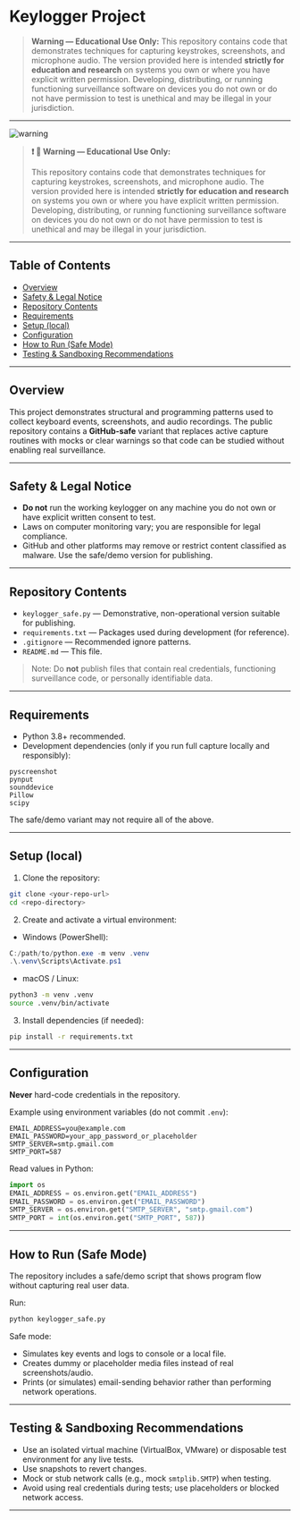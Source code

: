 # Keylogger Project

> **Warning — Educational Use Only:**
> This repository contains code that demonstrates techniques for capturing keystrokes, screenshots, and microphone audio. The version provided here is intended **strictly for education and research** on systems you own or where you have explicit written permission. Developing, distributing, or running functioning surveillance software on devices you do not own or do not have permission to test is unethical and may be illegal in your jurisdiction.

---
![warning](https://img.shields.io/badge/WARNING-Educational%20Use%20Only-red)

> **❗️ 🔴 Warning — Educational Use Only:**
>
> This repository contains code that demonstrates techniques for capturing keystrokes, screenshots, and microphone audio. The version provided here is intended **strictly for education and research** on systems you own or where you have explicit written permission. Developing, distributing, or running functioning surveillance software on devices you do not own or do not have permission to test is unethical and may be illegal in your jurisdiction.
---

## Table of Contents
- [Overview](#overview)  
- [Safety & Legal Notice](#safety--legal-notice)  
- [Repository Contents](#repository-contents)  
- [Requirements](#requirements)  
- [Setup (local)](#setup-local)  
- [Configuration](#configuration)  
- [How to Run (Safe Mode)](#how-to-run-safe-mode)  
- [Testing & Sandboxing Recommendations](#testing--sandboxing-recommendations)  

---

## Overview
This project demonstrates structural and programming patterns used to collect keyboard events, screenshots, and audio recordings. The public repository contains a **GitHub-safe** variant that replaces active capture routines with mocks or clear warnings so that code can be studied without enabling real surveillance.

---

## Safety & Legal Notice
- **Do not** run the working keylogger on any machine you do not own or have explicit written consent to test.  
- Laws on computer monitoring vary; you are responsible for legal compliance.  
- GitHub and other platforms may remove or restrict content classified as malware. Use the safe/demo version for publishing.

---

## Repository Contents
- `keylogger_safe.py` — Demonstrative, non-operational version suitable for publishing.  
- `requirements.txt` — Packages used during development (for reference).  
- `.gitignore` — Recommended ignore patterns.  
- `README.md` — This file.  

> Note: Do **not** publish files that contain real credentials, functioning surveillance code, or personally identifiable data.

---

## Requirements
- Python 3.8+ recommended.  
- Development dependencies (only if you run full capture locally and responsibly):
```
pyscreenshot
pynput
sounddevice
Pillow
scipy
```
The safe/demo variant may not require all of the above.

---

## Setup (local)
1. Clone the repository:
```bash
git clone <your-repo-url>
cd <repo-directory>
```
2. Create and activate a virtual environment:
- Windows (PowerShell):
```powershell
C:/path/to/python.exe -m venv .venv
.\.venv\Scripts\Activate.ps1
```
- macOS / Linux:
```bash
python3 -m venv .venv
source .venv/bin/activate
```
3. Install dependencies (if needed):
```bash
pip install -r requirements.txt
```

---

## Configuration
**Never** hard-code credentials in the repository.

Example using environment variables (do not commit `.env`):
```
EMAIL_ADDRESS=you@example.com
EMAIL_PASSWORD=your_app_password_or_placeholder
SMTP_SERVER=smtp.gmail.com
SMTP_PORT=587
```

Read values in Python:
```python
import os
EMAIL_ADDRESS = os.environ.get("EMAIL_ADDRESS")
EMAIL_PASSWORD = os.environ.get("EMAIL_PASSWORD")
SMTP_SERVER = os.environ.get("SMTP_SERVER", "smtp.gmail.com")
SMTP_PORT = int(os.environ.get("SMTP_PORT", 587))
```

---

## How to Run (Safe Mode)
The repository includes a safe/demo script that shows program flow without capturing real user data.

Run:
```bash
python keylogger_safe.py
```

Safe mode:
- Simulates key events and logs to console or a local file.
- Creates dummy or placeholder media files instead of real screenshots/audio.
- Prints (or simulates) email-sending behavior rather than performing network operations.

---

## Testing & Sandboxing Recommendations
- Use an isolated virtual machine (VirtualBox, VMware) or disposable test environment for any live tests.  
- Use snapshots to revert changes.  
- Mock or stub network calls (e.g., mock `smtplib.SMTP`) when testing.  
- Avoid using real credentials during tests; use placeholders or blocked network access.

---
